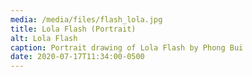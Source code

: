 ```yaml
---
media: /media/files/flash_lola.jpg
title: Lola Flash (Portrait)
alt: Lola Flash
caption: Portrait drawing of Lola Flash by Phong Bui
date: 2020-07-17T11:34:00-0500
---
```

